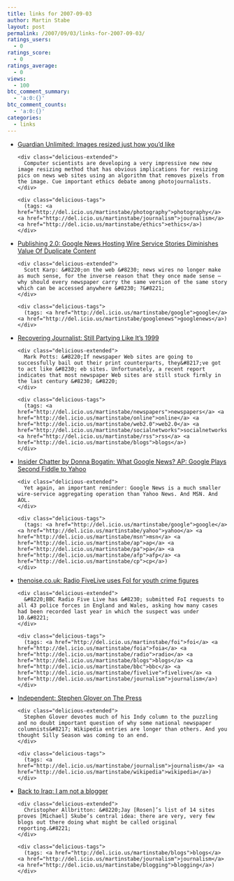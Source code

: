 ```yaml
---
title: links for 2007-09-03
author: Martin Stabe
layout: post
permalink: /2007/09/03/links-for-2007-09-03/
ratings_users:
  - 0
ratings_score:
  - 0
ratings_average:
  - 0
views:
  - 100
btc_comment_summary:
  - 'a:0:{}'
btc_comment_counts:
  - 'a:0:{}'
categories:
  - links
---
```

<ul class="delicious">
  <li>
    <div class="delicious-link">
      <a href="http://blogs.guardian.co.uk/technology/2007/08/27/images_resized_just_how_youd_like.html">Guardian Unlimited: Images resized just how you&#8217;d like</a>
    </div>
    
    <div class="delicious-extended">
      Computer scientists are developing a very impressive new new image resizing method that has obvious implications for resizing pics on news web sites using an algorithm that removes pixels from the image. Cue important ethics debate among photojournalists.
    </div>
    
    <div class="delicious-tags">
      (tags: <a href="http://del.icio.us/martinstabe/photography">photography</a> <a href="http://del.icio.us/martinstabe/journalism">journalism</a> <a href="http://del.icio.us/martinstabe/ethics">ethics</a>)
    </div>
  </li>
  
  <li>
    <div class="delicious-link">
      <a href="http://publishing2.com/2007/09/02/google-news-hosting-wire-service-stories-diminishes-value-of-duplicate-content/">Publishing 2.0: Google News Hosting Wire Service Stories Diminishes Value Of Duplicate Content</a>
    </div>
    
    <div class="delicious-extended">
      Scott Karp: &#8220;on the web &#8230; news wires no longer make as much sense, for the inverse reason that they once made sense — why should every newspaper carry the same version of the same story which can be accessed anywhere &#8230; ?&#8221;
    </div>
    
    <div class="delicious-tags">
      (tags: <a href="http://del.icio.us/martinstabe/google">google</a> <a href="http://del.icio.us/martinstabe/googlenews">googlenews</a>)
    </div>
  </li>
  
  <li>
    <div class="delicious-link">
      <a href="http://recoveringjournalist.typepad.com/recovering_journalist/2007/08/still-partying-.html">Recovering Journalist: Still Partying Like It&#8217;s 1999</a>
    </div>
    
    <div class="delicious-extended">
      Mark Potts: &#8220;If newspaper Web sites are going to successfully bail out their print counterparts, they&#8217;ve got to act like &#8230; eb sites. Unfortunately, a recent report indicates that most newspaper Web sites are still stuck firmly in the last century &#8230; &#8220;
    </div>
    
    <div class="delicious-tags">
      (tags: <a href="http://del.icio.us/martinstabe/newspapers">newspapers</a> <a href="http://del.icio.us/martinstabe/online">online</a> <a href="http://del.icio.us/martinstabe/web2.0">web2.0</a> <a href="http://del.icio.us/martinstabe/socialnetworks">socialnetworks</a> <a href="http://del.icio.us/martinstabe/rss">rss</a> <a href="http://del.icio.us/martinstabe/blogs">blogs</a>)
    </div>
  </li>
  
  <li>
    <div class="delicious-link">
      <a href="http://blog.insiderchatter.com/2007/09/02/what-google-news-ap-google-plays-second-fiddle-to-yahoo/">Insider Chatter by Donna Bogatin: What Google News? AP: Google Plays Second Fiddle to Yahoo</a>
    </div>
    
    <div class="delicious-extended">
      Yet again, an important reminder: Google News is a much smaller wire-service aggregating operation than Yahoo News. And MSN. And AOL.
    </div>
    
    <div class="delicious-tags">
      (tags: <a href="http://del.icio.us/martinstabe/google">google</a> <a href="http://del.icio.us/martinstabe/yahoo">yahoo</a> <a href="http://del.icio.us/martinstabe/msn">msn</a> <a href="http://del.icio.us/martinstabe/ap">ap</a> <a href="http://del.icio.us/martinstabe/pa">pa</a> <a href="http://del.icio.us/martinstabe/afp">afp</a> <a href="http://del.icio.us/martinstabe/cp">cp</a>)
    </div>
  </li>
  
  <li>
    <div class="delicious-link">
      <a href="http://www.thenoise.co.uk/2007/09/02/radio-fivelive-uses-foi-for-youth-crime-figures/">thenoise.co.uk: Radio FiveLive uses FoI for youth crime figures</a>
    </div>
    
    <div class="delicious-extended">
      &#8220;BBC Radio Five Live has &#8230; submitted FoI requests to all 43 police forces in England and Wales, asking how many cases had been recorded last year in which the suspect was under 10.&#8221;
    </div>
    
    <div class="delicious-tags">
      (tags: <a href="http://del.icio.us/martinstabe/foi">foi</a> <a href="http://del.icio.us/martinstabe/foia">foia</a> <a href="http://del.icio.us/martinstabe/radio">radio</a> <a href="http://del.icio.us/martinstabe/blogs">blogs</a> <a href="http://del.icio.us/martinstabe/bbc">bbc</a> <a href="http://del.icio.us/martinstabe/fivelive">fivelive</a> <a href="http://del.icio.us/martinstabe/journalism">journalism</a>)
    </div>
  </li>
  
  <li>
    <div class="delicious-link">
      <a href="http://news.independent.co.uk/media/article2919837.ece">Independent: Stephen Glover on The Press</a>
    </div>
    
    <div class="delicious-extended">
      Stephen Glover devotes much of his Indy column to the puzzling and no doubt important question of why some national newspaper columnists&#8217; Wikipedia entries are longer than others. And you thought Silly Season was coming to an end.
    </div>
    
    <div class="delicious-tags">
      (tags: <a href="http://del.icio.us/martinstabe/journalism">journalism</a> <a href="http://del.icio.us/martinstabe/wikipedia">wikipedia</a>)
    </div>
  </li>
  
  <li>
    <div class="delicious-link">
      <a href="http://www.back-to-iraq.com/2007/09/i-am-not-a-blogger.php">Back to Iraq: I am not a blogger</a>
    </div>
    
    <div class="delicious-extended">
      Christopher Allbritton: &#8220;Jay [Rosen]’s list of 14 sites proves [Michael] Skube’s central idea: there are very, very few blogs out there doing what might be called original reporting.&#8221;
    </div>
    
    <div class="delicious-tags">
      (tags: <a href="http://del.icio.us/martinstabe/blogs">blogs</a> <a href="http://del.icio.us/martinstabe/journalism">journalism</a> <a href="http://del.icio.us/martinstabe/blogging">blogging</a>)
    </div>
  </li>
</ul>